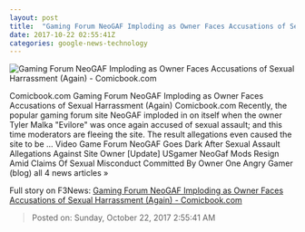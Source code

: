 ```yaml
---
layout: post
title:  "Gaming Forum NeoGAF Imploding as Owner Faces Accusations of Sexual Harrassment (Again) - Comicbook.com"
date: 2017-10-22 02:55:41Z
categories: google-news-technology
---
```


![Gaming Forum NeoGAF Imploding as Owner Faces Accusations of Sexual Harrassment (Again) - Comicbook.com](http://media.comicbook.com/2017/10/fire-cautionjpg-1039830-640x320.png)

Comicbook.com Gaming Forum NeoGAF Imploding as Owner Faces Accusations of Sexual Harrassment (Again) Comicbook.com Recently, the popular gaming forum site NeoGAF imploded in on itself when the owner Tyler Malka "Evilore" was once again accused of sexual assault; and this time moderators are fleeing the site. The result allegations even caused the site to be ... Video Game Forum NeoGAF Goes Dark After Sexual Assault Allegations Against Site Owner [Update] USgamer NeoGaf Mods Resign Amid Claims Of Sexual Misconduct Committed By Owner One Angry Gamer (blog) all 4 news articles »


Full story on F3News: [Gaming Forum NeoGAF Imploding as Owner Faces Accusations of Sexual Harrassment (Again) - Comicbook.com](http://www.f3nws.com/n/nNvYaE)

> Posted on: Sunday, October 22, 2017 2:55:41 AM
